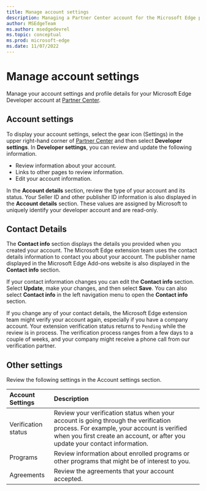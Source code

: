 ```yaml
---
title: Manage account settings
description: Managing a Partner Center account for the Microsoft Edge program.
author: MSEdgeTeam
ms.author: msedgedevrel
ms.topic: conceptual
ms.prod: microsoft-edge
ms.date: 11/07/2022
---
```

# Manage account settings

Manage your account settings and profile details for your Microsoft Edge Developer account at [Partner Center](https://partner.microsoft.com/dashboard/microsoftedge/public/login?ref=dd).


<!-- ====================================================================== -->
## Account settings

To display your account settings, select the gear icon (Settings) in the upper right-hand corner of [Partner Center](https://partner.microsoft.com/dashboard/microsoftedge/public/login?ref=dd) and then select **Developer settings**.  In **Developer settings**, you can review and update the following information.

*   Review information about your account.
*   Links to other pages to review information.
*   Edit your account information.

In the **Account details** section, review the type of your account and its status.  Your Seller ID and other publisher ID information is also displayed in the **Account details** section.  These values are assigned by Microsoft to uniquely identify your developer account and are read-only.


<!-- ====================================================================== -->
## Contact Details

The **Contact info** section displays the details you provided when you created your account.  The Microsoft Edge extension team uses the contact details information to contact you about your account. The publisher name displayed in the Microsoft Edge Add-ons website is also displayed in the **Contact info** section.

If your contact information changes you can edit the **Contact info** section.  Select **Update**, make your changes, and then select **Save**.  You can also select **Contact info** in the left navigation menu to open the **Contact info** section.

If you change any of your contact details, the Microsoft Edge extension team might verify your account again, especially if you have a company account.  Your extension verification status returns to `Pending` while the review is in process.  The verification process ranges from a few days to a couple of weeks, and your company might receive a phone call from our verification partner.


<!-- ====================================================================== -->
## Other settings

Review the following settings in the Account settings section.

| Account Settings | Description |
|:--- |:--- |
| Verification status | Review your verification status when your account is going through the verification process.  For example, your account is verified when you first create an account, or after you update your contact information. |
| Programs | Review information about enrolled programs or other programs that might be of interest to you. |
| Agreements | Review the agreements that your account accepted. |
